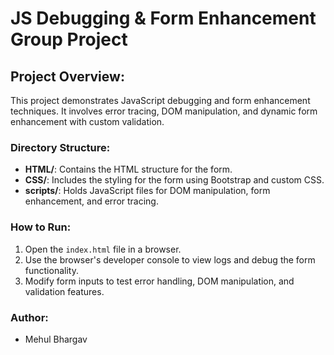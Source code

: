 # JS Debugging & Form Enhancement Group Project

## Project Overview:
This project demonstrates JavaScript debugging and form enhancement techniques. It involves error tracing, DOM manipulation, and dynamic form enhancement with custom validation.

### Directory Structure:
- **HTML/**: Contains the HTML structure for the form.
- **CSS/**: Includes the styling for the form using Bootstrap and custom CSS.
- **scripts/**: Holds JavaScript files for DOM manipulation, form enhancement, and error tracing.

### How to Run:
1. Open the `index.html` file in a browser.
2. Use the browser's developer console to view logs and debug the form functionality.
3. Modify form inputs to test error handling, DOM manipulation, and validation features.

### Author:
- Mehul Bhargav